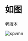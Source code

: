 # 如图

老版本

![spvmn](https://img2020.cnblogs.com/blog/388995/202004/388995-20200422125251080-103316421.png)
